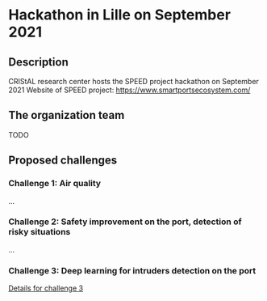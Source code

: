 # Hackathon in Lille on September 2021

## Description

CRIStAL research center hosts the SPEED project hackathon on September 2021 
Website of SPEED project: https://www.smartportsecosystem.com/ 

## The organization team 

TODO

## Proposed challenges

### Challenge 1: Air quality

...

### Challenge 2: Safety improvement on the port, detection of risky situations
...

### Challenge 3: Deep learning for intruders detection on the port

[Details for challenge 3](Challenge3.md)

